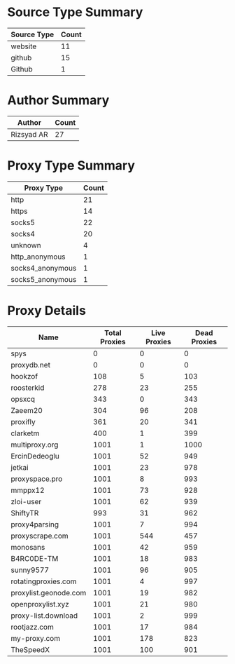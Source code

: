 # Source Type Summary

| Source Type | Count |
|-------------|-------|
| website | 11 |
| github | 15 |
| Github | 1 |


# Author Summary

| Author | Count |
|--------|-------|
| Rizsyad AR | 27 |


# Proxy Type Summary

| Proxy Type | Count |
|------------|-------|
| http | 21 |
| https | 14 |
| socks5 | 22 |
| socks4 | 20 |
| unknown | 4 |
| http_anonymous | 1 |
| socks4_anonymous | 1 |
| socks5_anonymous | 1 |


# Proxy Details

| Name | Total Proxies | Live Proxies | Dead Proxies |
|------|---------------|--------------|---------------|
| spys | 0 | 0 | 0 |
| proxydb.net | 0 | 0 | 0 |
| hookzof | 108 | 5 | 103 |
| roosterkid | 278 | 23 | 255 |
| opsxcq | 343 | 0 | 343 |
| Zaeem20 | 304 | 96 | 208 |
| proxifly | 361 | 20 | 341 |
| clarketm | 400 | 1 | 399 |
| multiproxy.org | 1001 | 1 | 1000 |
| ErcinDedeoglu | 1001 | 52 | 949 |
| jetkai | 1001 | 23 | 978 |
| proxyspace.pro | 1001 | 8 | 993 |
| mmppx12 | 1001 | 73 | 928 |
| zloi-user | 1001 | 62 | 939 |
| ShiftyTR | 993 | 31 | 962 |
| proxy4parsing | 1001 | 7 | 994 |
| proxyscrape.com | 1001 | 544 | 457 |
| monosans | 1001 | 42 | 959 |
| B4RC0DE-TM | 1001 | 18 | 983 |
| sunny9577 | 1001 | 96 | 905 |
| rotatingproxies.com | 1001 | 4 | 997 |
| proxylist.geonode.com | 1001 | 19 | 982 |
| openproxylist.xyz | 1001 | 21 | 980 |
| proxy-list.download | 1001 | 2 | 999 |
| rootjazz.com | 1001 | 17 | 984 |
| my-proxy.com | 1001 | 178 | 823 |
| TheSpeedX | 1001 | 100 | 901 |
